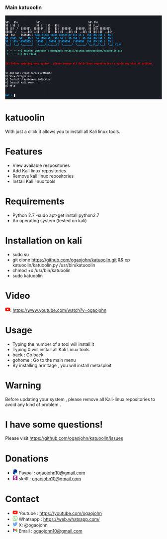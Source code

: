 ### Main katuoolin

![Katuoolin main](.readme/main_katuoolin.png)

# katuoolin
With just a click it allows you to install all Kali linux tools.

# Features
- View available respositories
- Add Kali linux repositories
- Remove kali linux repositories
- Install Kali linux tools

# Requirements
- Python 2.7
-sudo apt-get install python2.7
- An operating system (tested on kali)

# Installation on kali
- sudo su
- git clone https://github.com/ogaojohn/katuoolin.git && cp katuoolin/katuoolin.py /usr/bin/katuoolin
- chmod +x /usr/bin/katuoolin
- sudo katuoolin 

# Video
![Katuoolin youtube](.readme/katuoolin_youtube.jpg):  https://www.youtube.com/watch?v=ogaojohn

# Usage
- Typing the number of a tool will install it
- Typing 0 will install all Kali Linux tools
- back : Go back
- gohome : Go to the main menu
- By installing armitage , you will install metasploit

# Warning
Before updating your system , please remove all Kali-linux repositories to avoid any kind of problem .

# I have some questions!

Please visit https://github.com/ogaojohn/katuoolin/issues

# Donations
- ![Katuoolin paypall](.readme/katuoolin_paypal.png)  Paypal : ogaojohn10@gmail.com
- ![Katuoolin skrill](.readme/katuoolin_skrill.png)  skrill : ogaojohn10@gmail.com


# Contact

- ![Katuoolin youtube](.readme/katuoolin_youtube.jpg)  Youtube : https://youtube.com/ogaojohn
- ![Katuoolin whatsapp](.readme/katuoolin_whatsapp.jpg)  Whatsapp : https://web.whatsapp.com/
- ![Katuoolin x](.readme/katuoolin_x.jpg)  X: @ogaojohn
- ![Katuoolin gmail](.readme/katuoolin_gmail.png)  Email : ogaojohn10@gmail.com
